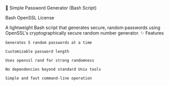 🔐 Simple Password Generator (Bash Script)

Bash
OpenSSL
License

A lightweight Bash script that generates secure, random passwords using OpenSSL's cryptographically secure random number generator.
✨ Features

    Generates 5 random passwords at a time

    Customizable password length

    Uses openssl rand for strong randomness

    No dependencies beyond standard Unix tools

    Simple and fast command-line operation

